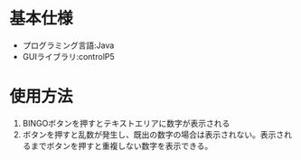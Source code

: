 # 基本仕様
- プログラミング言語:Java
- GUIライブラリ:controlP5

# 使用方法
1. BINGOボタンを押すとテキストエリアに数字が表示される
1. ボタンを押すと乱数が発生し、既出の数字の場合は表示されない。表示されるまでボタンを押すと重複しない数字を表示できる。
